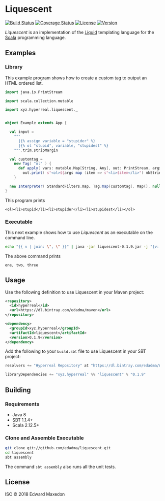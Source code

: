 Liquescent
==========

[![Build Status](https://www.travis-ci.org/edadma/liquescent.svg?branch=master)](https://www.travis-ci.org/edadma/liquescent)
[![Coverage Status](https://coveralls.io/repos/github/edadma/liquescent/badge.svg?branch=master)](https://coveralls.io/github/edadma/liquescent?branch=master)
[![License](https://img.shields.io/badge/license-ISC-blue.svg)](https://github.com/edadma/liquescent/blob/master/LICENSE)
[![Version](https://img.shields.io/badge/latest_release-v0.1.9-orange.svg)](https://github.com/edadma/liquescent/releases/tag/v0.1.9)

*Liquescent* is an implementation of the [Liquid](https://shopify.github.io/liquid/) templating language for the [Scala](http://scala-lang.org) programming language.


Examples
--------

### Library

This example program shows how to create a custom tag to output an HTML ordered list.

```scala
import java.io.PrintStream

import scala.collection.mutable

import xyz.hyperreal.liquescent._


object Example extends App {

  val input =
    """
      |{% assign variable = "stupider" %}
      |{% ol "stupid", variable, "stupidest" %}
    """.trim.stripMargin

  val customtag =
    new Tag( "ol" ) {
      def apply( vars: mutable.Map[String, Any], out: PrintStream, args: List[Any], context: AnyRef ) =
        out.print( s"<ol>${args map (item => s"<li>$item</li>") mkString}</ol>" )
    }

  new Interpreter( StandardFilters.map, Tag.map(customtag), Map(), null ).perform( LiquescentParser.parse(input), Console.out )
}
```

This program prints

    <ol><li>stupid</li><li>stupider</li><li>stupidest</li></ol>


### Executable

This next example shows how to use *Liquescent* as an executable on the command line.

```bash
echo "{{ v | join: \", \" }}" | java -jar liquescent-0.1.9.jar -j "{v: [\"one\", \"two\", \"three\"]}" --
```

The above command prints

    one, two, three


Usage
-----

Use the following definition to use Liquescent in your Maven project:

```xml
<repository>
  <id>hyperreal</id>
  <url>https://dl.bintray.com/edadma/maven</url>
</repository>

<dependency>
  <groupId>xyz.hyperreal</groupId>
  <artifactId>liquescent</artifactId>
  <version>0.1.9</version>
</dependency>
```

Add the following to your `build.sbt` file to use Liquescent in your SBT project:

```sbt
resolvers += "Hyperreal Repository" at "https://dl.bintray.com/edadma/maven"

libraryDependencies += "xyz.hyperreal" %% "liquescent" % "0.1.9"
```

Building
--------

### Requirements

- Java 8
- SBT 1.1.4+
- Scala 2.12.5+

### Clone and Assemble Executable

```bash
git clone git://github.com/edadma/liquescent.git
cd liquescent
sbt assembly
```

The command `sbt assembly` also runs all the unit tests.


License
-------

ISC © 2018 Edward Maxedon